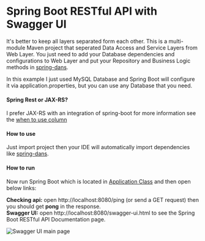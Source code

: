 # Spring Boot RESTful API with Swagger UI

It's better to keep all layers separated form each other. This is a multi-module Maven project that seperated Data Access and Service Layers from Web Layer. You just need to add your Database dependencies and configurations to Web Layer and put your Repository and Business Logic methods in [spring-dans](https://github.com/massoudAfrashteh/code-examples/blob/master/java/spring-dans). 

In this example I just used MySQL Database and Spring Boot will configure it via application.properties, but you can use any Database that you need.

#### Spring Rest or JAX-RS?
I prefer JAX-RS with an integration of spring-boot for more information see the [when to use column](https://github.com/massoudAfrashteh/code-examples)

#### How to use
Just import project then your IDE will automatically import dependencies like [spring-dans](https://github.com/massoudAfrashteh/code-examples/blob/master/java/spring-dans).

#### How to run
Now run Spring Boot which is located in [Application Class](https://github.com/massoudAfrashteh/code-examples/blob/master/java/spring-boot-restful/restful/src/main/java/starter/Starter.java) and then open below links:

**Checking api:** open http://localhost:8080/ping (or send a GET request) then you should get **pong** in the response.
<br>**Swagger UI:** open http://localhost:8080/swagger-ui.html to see the Spring Boot RESTful API Documentation page.

![Swagger UI main page](https://raw.githubusercontent.com/massoudAfrashteh/code-examples/master/java/spring-boot-restful/doc/images/spring-boot-swagger-ui.png)